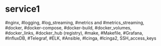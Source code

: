 # service1
 #nginx, #logging, #log_streaming, #metrics and #metrics_streaming, #docker, #docker-compose, #docker-build, #docker_volumes, #docker_links, #docker_hub (registry), #make, #Makefile, #Grafana, #InfluxDB, #Telegraf, #ELK, #Ansible, #Icinga, #Icinga2, SSH_access_keys
